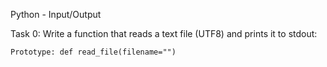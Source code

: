 Python - Input/Output 

Task 0: Write a function that reads a text file (UTF8) and prints it to stdout:

    Prototype: def read_file(filename="")
